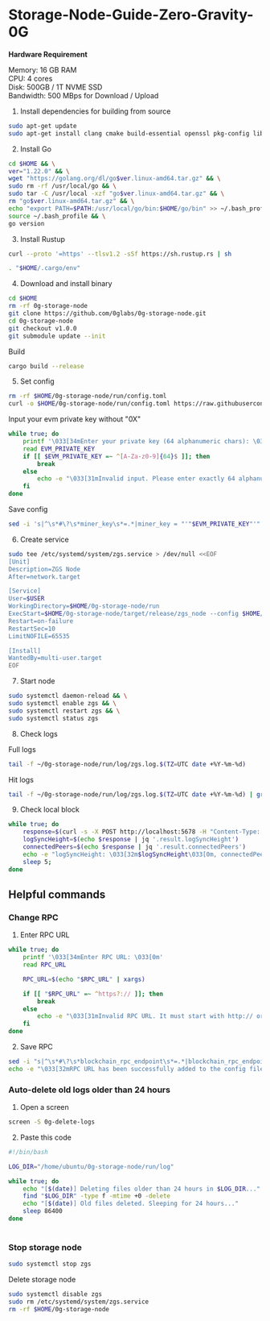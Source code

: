 # Storage-Node-Guide-Zero-Gravity-0G

**Hardware Requirement**

Memory: 16 GB RAM  
CPU: 4 cores  
Disk: 500GB / 1T NVME SSD  
Bandwidth: 500 MBps for Download / Upload  

1. Install dependencies for building from source  
```bash
sudo apt-get update 
sudo apt-get install clang cmake build-essential openssl pkg-config libssl-dev
```

2. Install Go
```bash
cd $HOME && \
ver="1.22.0" && \
wget "https://golang.org/dl/go$ver.linux-amd64.tar.gz" && \
sudo rm -rf /usr/local/go && \
sudo tar -C /usr/local -xzf "go$ver.linux-amd64.tar.gz" && \
rm "go$ver.linux-amd64.tar.gz" && \
echo "export PATH=$PATH:/usr/local/go/bin:$HOME/go/bin" >> ~/.bash_profile && \
source ~/.bash_profile && \
go version
```

3. Install Rustup
```bash
curl --proto '=https' --tlsv1.2 -sSf https://sh.rustup.rs | sh
```
```bash
. "$HOME/.cargo/env"
```

4. Download and install binary
```bash
cd $HOME
rm -rf 0g-storage-node
git clone https://github.com/0glabs/0g-storage-node.git
cd 0g-storage-node
git checkout v1.0.0
git submodule update --init
```

Build
```bash
cargo build --release
```

5. Set config
```bash
rm -rf $HOME/0g-storage-node/run/config.toml
curl -o $HOME/0g-storage-node/run/config.toml https://raw.githubusercontent.com/fallblight/Storage-Node-Zero-Gravity-0G/main/config.toml
```
Input your evm private key without "0X"
```bash
while true; do
    printf '\033[34mEnter your private key (64 alphanumeric chars): \033[0m'
    read EVM_PRIVATE_KEY
    if [[ $EVM_PRIVATE_KEY =~ ^[A-Za-z0-9]{64}$ ]]; then
        break
    else
        echo -e "\033[31mInvalid input. Please enter exactly 64 alphanumeric characters.\033[0m"
    fi
done
```
Save config
```bash
sed -i 's|^\s*#\?\s*miner_key\s*=.*|miner_key = "'"$EVM_PRIVATE_KEY"'"|' $HOME/0g-storage-node/run/config.toml && echo -e "\033[32mPrivate key has been successfully added to the config file.\033[0m"
```

6. Create service
```bash
sudo tee /etc/systemd/system/zgs.service > /dev/null <<EOF
[Unit]
Description=ZGS Node
After=network.target

[Service]
User=$USER
WorkingDirectory=$HOME/0g-storage-node/run
ExecStart=$HOME/0g-storage-node/target/release/zgs_node --config $HOME/0g-storage-node/run/config.toml
Restart=on-failure
RestartSec=10
LimitNOFILE=65535

[Install]
WantedBy=multi-user.target
EOF
```

7. Start node
```bash
sudo systemctl daemon-reload && \
sudo systemctl enable zgs && \
sudo systemctl restart zgs && \
sudo systemctl status zgs
```

8. Check logs

Full logs
```bash
tail -f ~/0g-storage-node/run/log/zgs.log.$(TZ=UTC date +%Y-%m-%d)
```
Hit logs
```bash
tail -f ~/0g-storage-node/run/log/zgs.log.$(TZ=UTC date +%Y-%m-%d) | grep hit
```
9. Check local block
```bash
while true; do
    response=$(curl -s -X POST http://localhost:5678 -H "Content-Type: application/json" -d '{"jsonrpc":"2.0","method":"zgs_getStatus","params":[],"id":1}')
    logSyncHeight=$(echo $response | jq '.result.logSyncHeight')
    connectedPeers=$(echo $response | jq '.result.connectedPeers')
    echo -e "logSyncHeight: \033[32m$logSyncHeight\033[0m, connectedPeers: \033[34m$connectedPeers\033[0m"
    sleep 5;
done
```

## Helpful commands

### Change RPC
1. Enter RPC URL
```bash
while true; do
    printf '\033[34mEnter RPC URL: \033[0m'
    read RPC_URL

    RPC_URL=$(echo "$RPC_URL" | xargs)

    if [[ "$RPC_URL" =~ ^https?:// ]]; then
        break
    else
        echo -e "\033[31mInvalid RPC URL. It must start with http:// or https:// and have no leading spaces.\033[0m"
    fi
done
```
2. Save RPC
```bash
sed -i "s|^\s*#\?\s*blockchain_rpc_endpoint\s*=.*|blockchain_rpc_endpoint = \"$RPC_URL\"|" "$HOME/0g-storage-node/run/config.toml" && \
echo -e "\033[32mRPC URL has been successfully added to the config file.\033[0m"
```
### Auto-delete old logs older than 24 hours
1. Open a screen
```bash
screen -S 0g-delete-logs
```
2. Paste this code
```bash
#!/bin/bash

LOG_DIR="/home/ubuntu/0g-storage-node/run/log"

while true; do
    echo "[$(date)] Deleting files older than 24 hours in $LOG_DIR..."
    find "$LOG_DIR" -type f -mtime +0 -delete
    echo "[$(date)] Old files deleted. Sleeping for 24 hours..."
    sleep 86400
done
```
#
### Stop storage node
```bash
sudo systemctl stop zgs
```

Delete storage node
```bash
sudo systemctl disable zgs
sudo rm /etc/systemd/system/zgs.service
rm -rf $HOME/0g-storage-node
```



































